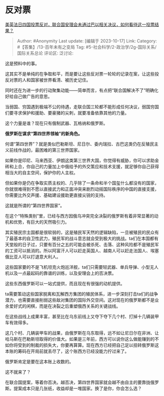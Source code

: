 # 反对票
[美英法日四国投票反对，联合国安理会未通过巴以相关决议，如何看待这一投票结果？](https://www.zhihu.com/question/626453451/answer/3253063338)

> Author: #Anonymity
> Last update: [编辑于 2023-10-17]
> Link:
> Category: #【答集】/13-百年未有之变局
> Tag: #5-社会科学/2-政治学/2g-国际关系/国际关系总论
> 评论区:
> 泛讨论:

这是预料中的事。

这其实不是单纯的在争取和平，而是要让这些反对票一轮轮的记录在案，让这些投反对票的人和国家被世界看清、被历史记住。

同时还在为进一步的行动聚集动能——简单而言，有点把“联合国解决不了”明确化好给自己做广告的意思。

当弱国、穷国遇到极端不公的待遇，走联合国三轮都不能形成任何决议，弱国穷国们要寻求保护和援助、要豪猪的尖刺，就要准备依靠其他的力量。

这个力量是谁？现在只有俄制武器、瓦格纳和俄罗斯。

**俄罗斯在谋求“第四世界领袖”的新角色。**

何谓“第四世界”？就是类似巴勒斯坦、尼日尔、委内瑞拉、古巴这类仍在反殖民主义前线作战的，最困难的第三世界国家。

如果你是印尼、马来西亚、伊朗这类第三世界大国，你觉得有威胁，你可以求助金砖和上合，你自己的力量加上中俄给予的外交策应和技术支援，就足够你自己获得相当大的自主空间，保护你的人主权。

但如果你是仍在争取实质主权的、几乎除了一条命和半个国玺什么都没有的国家，你就很难得到不愿以直接武力和正面冲突来剧烈动摇国际秩序的中国的直接支援，你需要比外交声援、基础建设援助更直接尖锐的支持。

这就是所谓的“第四世界国家”。

在这个“特殊类别”里，已经与西方因俄乌冲突完全决裂的俄罗斯有着非常显著的动机和优势，有巨大的天然吸引力。

其实殖民宗主国都是很软弱的，这是殖民军天然的逻辑缺陷，一旦被殖民的民众有了最基本的自卫性武力，殖民军的战斗意志就会受到极大的挑战。ta们在本国都有天堂般的日子过，只要有百分之五的可能会被杀死、击落、这种风险都不是殖民军的工资可以抵消的。所以阿富汗人可以赶走英国人、越南人可以赶走法国人、埃塞俄比亚人可以打退意大利人。

这些国家要的不是飞机坦克火炮巡洋舰，ta们只需要轻武器、单兵导弹、小型无人机以及一点最起码的靠谱的训练，以及安理会上的否决票。

这些东西俄罗斯可以一站式提供，而且现在有很强的动机提供。

ta需要策动这些国家脱离和瓦解西方集团的殖民体系，进一步深刻打击ta们的战争潜力，也需要直接削弱这些敌对集团的国际外交空间。这对现在的俄罗斯都不是业余爱好式的闲棋，而是在决裂之后重塑俄西关系的关键战线。

在这些战线上成果丰富，甚至比在乌东前线上又夺下夺下几个村、打掉十几辆装甲车有效得多。

这几个村、几辆装甲车的战果，由俄罗斯在乌东取得，远不如让尼日尔在非洲、让哈马斯在巴勒斯坦取得的价值大。如果是三年前，西方可以说你这么做能赚到的不如你将受到的制裁的损失大，你要再算算。现在西方已经把自己足以扭转俄罗斯这本账的筹码在开局前就丢尽了，这个账西方已经没能力拧过来了。

俄罗斯肯定是要在这本账上收数的。

这不就来了？

在联合国提案，等着你否决。越否决，第四世界国家就会越不由自主的要靠拢俄罗斯。提案成本只是几张纸，收益却是一堆国家。换了是你，你会怎么选？
